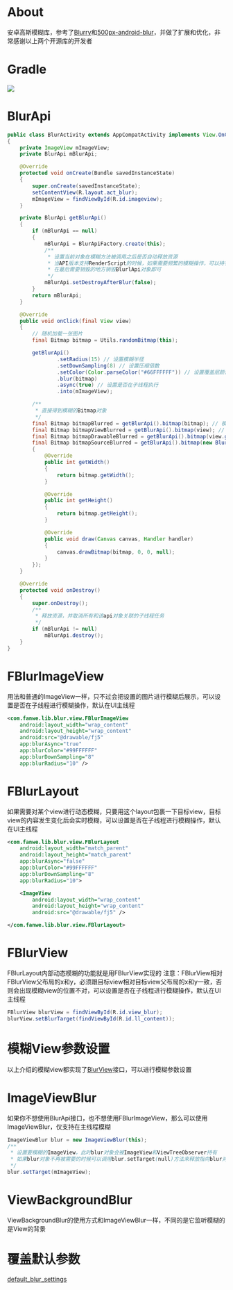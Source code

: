 # About
安卓高斯模糊库，参考了[Blurry](https://github.com/wasabeef/Blurry)和[500px-android-blur](https://github.com/500px/500px-android-blur)，并做了扩展和优化，非常感谢以上两个开源库的开发者

# Gradle
[![](https://jitpack.io/v/zj565061763/blur.svg)](https://jitpack.io/#zj565061763/blur)

# BlurApi
```java
public class BlurActivity extends AppCompatActivity implements View.OnClickListener
{
    private ImageView mImageView;
    private BlurApi mBlurApi;

    @Override
    protected void onCreate(Bundle savedInstanceState)
    {
        super.onCreate(savedInstanceState);
        setContentView(R.layout.act_blur);
        mImageView = findViewById(R.id.imageview);
    }

    private BlurApi getBlurApi()
    {
        if (mBlurApi == null)
        {
            mBlurApi = BlurApiFactory.create(this);
            /**
             * 设置当前对象在模糊方法被调用之后是否自动释放资源
             * 当API版本支持RenderScript的时候，如果需要频繁的模糊操作，可以持有BlurApi对象，并设置为false，避免一直创建对象，效率会高很多
             * 在最后需要销毁的地方销毁BlurlApi对象即可
             */
            mBlurApi.setDestroyAfterBlur(false);
        }
        return mBlurApi;
    }

    @Override
    public void onClick(final View view)
    {
        // 随机加载一张图片
        final Bitmap bitmap = Utils.randomBitmap(this);

        getBlurApi()
                .setRadius(15) // 设置模糊半径
                .setDownSampling(8) // 设置压缩倍数
                .setColor(Color.parseColor("#66FFFFFF")) // 设置覆盖层颜色
                .blur(bitmap)
                .async(true) // 设置是否在子线程执行
                .into(mImageView);

        /**
         * 直接得到模糊的Bitmap对象
         */
        final Bitmap bitmapBlurred = getBlurApi().bitmap(bitmap); // 模糊Bitmap
        final Bitmap bitmapViewBlurred = getBlurApi().bitmap(view); // 模糊View
        final Bitmap bitmapDrawableBlurred = getBlurApi().bitmap(view.getBackground()); // 模糊Drawable
        final Bitmap bitmapSourceBlurred = getBlurApi().bitmap(new BlurSource() // 扩展要模糊的Source
        {
            @Override
            public int getWidth()
            {
                return bitmap.getWidth();
            }

            @Override
            public int getHeight()
            {
                return bitmap.getHeight();
            }

            @Override
            public void draw(Canvas canvas, Handler handler)
            {
                canvas.drawBitmap(bitmap, 0, 0, null);
            }
        });
    }

    @Override
    protected void onDestroy()
    {
        super.onDestroy();
        /**
         * 释放资源，并取消所有和该api对象关联的子线程任务
         */
        if (mBlurApi != null)
            mBlurApi.destroy();
    }
}
```

# FBlurImageView
用法和普通的ImageView一样，只不过会把设置的图片进行模糊后展示，可以设置是否在子线程进行模糊操作，默认在UI主线程
```xml
<com.fanwe.lib.blur.view.FBlurImageView
    android:layout_width="wrap_content"
    android:layout_height="wrap_content"
    android:src="@drawable/fj5"
    app:blurAsync="true"
    app:blurColor="#99FFFFFF"
    app:blurDownSampling="8"
    app:blurRadius="10" />
```

# FBlurLayout
如果需要对某个view进行动态模糊，只要用这个layout包裹一下目标view，目标view的内容发生变化后会实时模糊，可以设置是否在子线程进行模糊操作，默认在UI主线程
```xml
<com.fanwe.lib.blur.view.FBlurLayout
    android:layout_width="match_parent"
    android:layout_height="match_parent"
    app:blurAsync="false"
    app:blurColor="#99FFFFFF"
    app:blurDownSampling="8"
    app:blurRadius="10">

    <ImageView
        android:layout_width="wrap_content"
        android:layout_height="wrap_content"
        android:src="@drawable/fj5" />

</com.fanwe.lib.blur.view.FBlurLayout>
```

# FBlurView
FBlurLayout内部动态模糊的功能就是用FBlurView实现的
注意：FBlurView相对FBlurView父布局的x和y，必须跟目标view相对目标view父布局的x和y一致，否则会出现模糊view的位置不对，可以设置是否在子线程进行模糊操作，默认在UI主线程
```java
FBlurView blurView = findViewById(R.id.view_blur);
blurView.setBlurTarget(findViewById(R.id.ll_content));
```

# 模糊View参数设置
以上介绍的模糊view都实现了[BlurView](https://github.com/zj565061763/blur/blob/master/lib/src/main/java/com/fanwe/lib/blur/view/BlurView.java)接口，可以进行模糊参数设置

# ImageViewBlur
如果你不想使用BlurApi接口，也不想使用FBlurImageView，那么可以使用ImageViewBlur，仅支持在主线程模糊
```java
ImageViewBlur blur = new ImageViewBlur(this);
/**
 * 设置要模糊的ImageView，此时blur对象会被ImageView和ViewTreeObserver持有
 * 如果blur对象不再被需要的时候可以调用blur.setTarget(null)方法来释放指向blur对象的引用
 */
blur.setTarget(mImageView);
```

# ViewBackgroundBlur
ViewBackgroundBlur的使用方式和ImageViewBlur一样，不同的是它监听模糊的是View的背景

# 覆盖默认参数
[default_blur_settings](https://github.com/zj565061763/blur/blob/master/lib/src/main/res/values/default_blur_settings.xml)